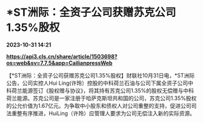# *ST洲际：全资子公司获赠苏克公司1.35%股权

**2023-10-31 14:21**

**https://api3.cls.cn/share/article/1503698?os=web&sv=7.7.5&app=CailianpressWeb**

【\*ST洲际：全资子公司获赠苏克公司1.35%股权】财联社10月31日电，\*ST洲际公告，公司实控人Hui Ling(许玲）控股的中科荷兰石油与公司下属全资子公司中科荷兰能源签订《股权赠与协议》，将其持有苏克公司1.35%的股权无偿赠与中科荷兰能源。苏克公司是一家注册于哈萨克斯坦共和国的公司，苏克公司1.35%股权的公允价值为1.67亿元。为争取中小股东和债权人对公司重整的支持，促进公司司法重整有序推进，HuiLing（许玲）应管理人要求为公司无偿注入新的实际资源。